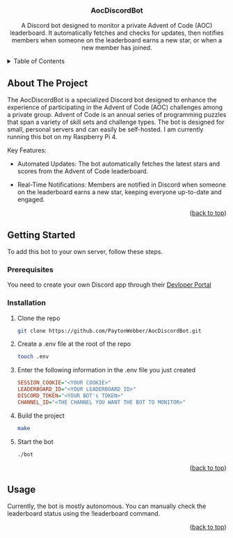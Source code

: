<a name="readme-top"></a>

<h3 align="center">AocDiscordBot</h3>

  <p align="center">
  A Discord bot designed to monitor a private Advent of Code (AOC) leaderboard. It automatically fetches and checks for updates, then notifies members when someone on the leaderboard earns a new star, or when a new member has joined.
  </p>
</div>



<!-- TABLE OF CONTENTS -->
<details>
  <summary>Table of Contents</summary>
  <ol>
    <li><a href="#about-the-project">About The Project</a></li>
    <li>
      <a href="#getting-started">Getting Started</a>
      <ul>
        <li><a href="#installation">Installation</a></li>
      </ul>
    </li>
    <li><a href="#usage">Usage</a></li>
  </ol>
</details>



<!-- ABOUT THE PROJECT -->
## About The Project

The AocDiscordBot is a specialized Discord bot designed to enhance the experience of participating in the Advent of Code (AOC) challenges among a private group. Advent of Code is an annual series of programming puzzles that span a variety of skill sets and challenge types. The bot is designed for small, personal servers and can easily be self-hosted. I am currently running this bot on my Raspberry Pi 4.

Key Features:

* Automated Updates: The bot automatically fetches the latest stars and scores from the Advent of Code leaderboard.

* Real-Time Notifications: Members are notified in Discord when someone on the leaderboard earns a new star, keeping everyone up-to-date and engaged.

<p align="right">(<a href="#readme-top">back to top</a>)</p>


<!-- GETTING STARTED -->
## Getting Started

To add this bot to your own server, follow these steps.

### Prerequisites

You need to create your own Discord app through their [Devloper Portal](https://discord.com/developers/docs/intro)

### Installation

1. Clone the repo

   ```sh
   git clone https://github.com/PaytonWebber/AocDiscordBot.git
   ```

2. Create a .env file at the root of the repo

   ```sh
   touch .env
   ```

3. Enter the following information in the .env file you just created

   ```ini
   SESSION_COOKIE="<YOUR COOKIE>"
   LEADERBOARD_ID="<YOUR LEADERBOARD ID>"
   DISCORD_TOKEN="<YOUR BOT's TOKEN>"
   CHANNEL_ID="<THE CHANNEL YOU WANT THE BOT TO MONITOR>"
   ```

4. Build the project

   ```sh
   make
   ```

5. Start the bot

   ```sh
   ./bot
   ```

<p align="right">(<a href="#readme-top">back to top</a>)</p>


<!-- USAGE EXAMPLES -->
## Usage

Currently, the bot is mostly autonomous. You can manually check the leaderboard status using the !leaderboard command.

<p align="right">(<a href="#readme-top">back to top</a>)</p>
